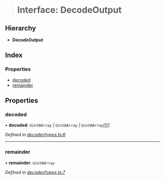 > # Interface: DecodeOutput

## Hierarchy

* **DecodeOutput**

## Index

### Properties

* [decoded](_decoder_types_.decodeoutput.md#decoded)
* [remainder](_decoder_types_.decodeoutput.md#remainder)

## Properties

###  decoded

• **decoded**: *`Uint8Array` | `Uint8Array` | `Uint8Array`[][]*

*Defined in [decoder/types.ts:6](https://github.com/polkadot-js/common/blob/de7e9f8/packages/util-rlp/src/decoder/types.ts#L6)*

___

###  remainder

• **remainder**: *`Uint8Array`*

*Defined in [decoder/types.ts:7](https://github.com/polkadot-js/common/blob/de7e9f8/packages/util-rlp/src/decoder/types.ts#L7)*